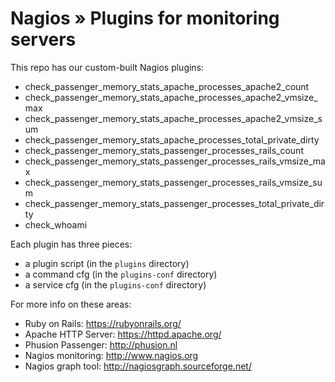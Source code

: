 # Nagios » Plugins for monitoring servers

This repo has our custom-built Nagios plugins:
     	  
  * check_passenger_memory_stats_apache_processes_apache2_count
  * check_passenger_memory_stats_apache_processes_apache2_vmsize_max
  * check_passenger_memory_stats_apache_processes_apache2_vmsize_sum
  * check_passenger_memory_stats_apache_processes_total_private_dirty
  * check_passenger_memory_stats_passenger_processes_rails_count
  * check_passenger_memory_stats_passenger_processes_rails_vmsize_max
  * check_passenger_memory_stats_passenger_processes_rails_vmsize_sum
  * check_passenger_memory_stats_passenger_processes_total_private_dirty
  * check_whoami

Each plugin has three pieces:

  * a plugin script (in the <code>plugins</code> directory)
  * a command cfg  (in the <code>plugins-conf</code> directory)
  * a service cfg  (in the <code>plugins-conf</code> directory)

For more info on these areas:

  * Ruby on Rails: https://rubyonrails.org/
  * Apache HTTP Server: https://httpd.apache.org/
  * Phusion Passenger: http://phusion.nl
  * Nagios monitoring: http://www.nagios.org   
  * Nagios graph tool: http://nagiosgraph.sourceforge.net/


